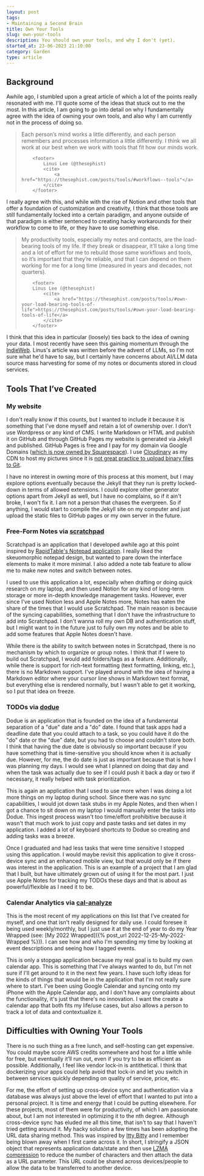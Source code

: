 ```yaml
---
layout: post
tags:
- Maintaining a Second Brain
title: Own Your Tools
slug: own-your-tools
description: You should own your tools, and why I don't (yet).
started_at: 23-06-2023 21:10:00
category: Garden
type: article
---
```


<style>
p + div  {
    margin-top: 15px;
}
</style>

## Background

Awhile ago, I stumbled upon a great article of which a lot of the points really resonated with me. I'll quote some of the ideas that stuck out to me the most. In this article, I am going to go into detail on why I fundamentally agree with the idea of owning your own tools, and also why I am currently not in the process of doing so.

<blockquote class="quoteback" darkmode="" data-title="Build tools around workflows, not workflows around tools" data-author="Linus Lee (@thesephist)" cite="https://thesephist.com/posts/tools/#workflows--tools">
        <span>
            Each person’s mind works a little differently, and each person remembers and processes information a little differently. I think we all work at our best when we work with tools that fit how our minds work.
        </span>

        <footer>
            Linus Lee (@thesephist)
            <cite> 
                <a href="https://thesephist.com/posts/tools/#workflows--tools"</a>
            </cite>
        </footer>
</blockquote>
    
<script src="https://cdn.jsdelivr.net/gh/Blogger-Peer-Review/quotebacks@1/quoteback.js"></script>

I really agree with this, and while with the rise of Notion and other tools that offer a foundation of customization and creativity, I think that those tools are still fundamentally locked into a certain paradigm, and anyone outside of that paradigm is either sentenced to creating hacky workarounds for their workflow to come to life, or they have to use something else.

<blockquote class="quoteback" darkmode="" data-title="Build tools around workflows, not workflows around tools" data-author="Linus Lee (@thesephist)" cite="https://thesephist.com/posts/tools/#own-your-load-bearing-tools-of-life" style="margin-top: 10px">
        <span>
            My productivity tools, especially my notes and contacts, are the load-bearing tools of my life. If they break or disappear, it’ll take a long time and a lot of effort for me to rebuild those same workflows and tools, so it’s important that they’re reliable, and that I can depend on them working for me for a long time (measured in years and decades, not quarters).
        </span>
        
        <footer>
        Linus Lee (@thesephist)
            <cite>
                <a href="https://thesephist.com/posts/tools/#own-your-load-bearing-tools-of-life">https://thesephist.com/posts/tools/#own-your-load-bearing-tools-of-life</a>
            </cite>
        </footer>
</blockquote>
    
<script note="" src="https://cdn.jsdelivr.net/gh/Blogger-Peer-Review/quotebacks@1/quoteback.js"></script>

I think that this idea in particular (loosely) ties back to the idea of owning your data. I most recently have seen this gaining momentum through the [IndieWeb](https://indieweb.org/own_your_data). Linus's article was written before the advent of LLMs, so I'm not sure what he'd have to say, but I certainly have concerns about AI/LLM data source mass harvesting for some of my notes or documents stored in cloud services.

## Tools That I’ve Created

### My website

I don't really know if this counts, but I wanted to include it because it is something that I've done myself and retain a lot of ownership over. I don’t use Wordpress or any kind of CMS. I write Markdown or HTML and publish it on GitHub and through GitHub Pages my website is generated via Jekyll and published. GitHub Pages is free and I pay for my domain via Google Domains ([which is now owned by Squarespace](https://support.google.com/domains/answer/13689670?hl=en)). I use [Cloudinary](https://cloudinary.com/) as my CDN to host my pictures since it is [not great practice to upload binary files to Git](https://robinwinslow.uk/dont-ever-commit-binary-files-to-git).

I have no interest in owning more of this process at this moment, but I may explore options eventually because the Jekyll that they run is pretty locked-down in terms of allowed extensions. I could explore other generator options apart from Jekyll as well, but I have no complains, so if it ain't broke, I won't fix it. I am not a person that chases the evergreen. So if anything, I would start to compile the Jekyll site on my computer and just upload the static files to GitHub pages or my own server in the future.

### Free-Form Notes via [scratchpad](https://github.com/reesdraminski/scratchpad)

Scratchpad is an application that I developed awhile ago at this point inspired by [RapidTable's Notepad application](https://www.rapidtables.com/tools/notepad.html). I really liked the skeuomorphic notepad design, but wanted to pare down the interface elements to make it more minimal. I also added a note tab feature to allow me to make new notes and switch between notes.

I used to use this application a lot, especially when drafting or doing quick research on my laptop, and then used Notion for any kind of long-term storage or more in-depth knowledge management tasks. However, ever since I've used Notion less and Apple Notes more, Notes has eaten the share of the times that I would use Scratchpad. The main reason is because of the syncing capabilities, something that I don't have the infrastructure to add into Scratchpad. I don't wanna roll my own DB and authentication stuff, but I might want to in the future just to fully own my notes and be able to add some features that Apple Notes doesn't have.

While there is the ability to switch between notes in Scratchpad, there is no mechanism by which to organize or group notes. I think that if I were to build out Scratchpad, I would add folders/tags as a feature. Additionally, while there is support for rich-text formatting (text formatting, linking, etc.), there is no Markdown support. I've played around with the idea of having a Markdown editor where your cursor line shows in Markdown text format, but everything else is rendered normally, but I wasn't able to get it working, so I put that idea on freeze.

### TODOs via [dodue](https://github.com/reesdraminski/dodue)

Dodue is an application that is founded on the idea of a fundamental separation of a "due" date and a "do" date. I found that task apps had a deadline date that you could attach to a task, so you could have it do the "do" date or the "due" date, but you had to choose and couldn't store both. I think that having the due date is obviously so important because if you have something that is time-sensitive you should know when it is actually due. However, for me, the do date is just as important because that is how I was planning my days. I would see what I planned on doing that day and when the task was actually due to see if I could push it back a day or two if necessary, it really helped with task prioritization.

This is again an application that I used to use more when I was doing a lot more things on my laptop during school. Since there was no sync capabilities, I would jot down task stubs in my Apple Notes, and then when I got a chance to sit down on my laptop I would manually enter the tasks into Dodue. This ingest process wasn't too time/effort prohibitive because it wasn't that much work to just copy and paste tasks and set dates in my application. I added a lot of keyboard shortcuts to Dodue so creating and adding tasks was a breeze.

Once I graduated and had less tasks that were time sensitive I stopped using this application. I would maybe revisit this application to give it cross-device sync and an enhanced mobile view, but that would only be if there was interest in the application. This is an example of a project that I am glad that I built, but have ultimately grown out of using it for the most part. I just use Apple Notes for tracking my TODOs these days and that is about as powerful/flexible as I need it to be.

### Calendar Analytics via [cal-analyze](https://github.com/reesdraminski/cal-analyze)

This is the most recent of my applications on this list that I've created for myself, and one that isn't really designed for daily use. I could foresee it being used weekly/monthly, but I just use it at the end of year to do my Year Wrapped (see: [My 2022 Wrapped]({% post_url 2022-12-25-My-2022-Wrapped %})). I can see how and who I'm spending my time by looking at event descriptions and seeing how I tagged events.

This is only a stopgap application because my real goal is to build my own calendar app. This is something that I've always wanted to do, but I'm not sure if I'll get around to it in the next few years. I have such lofty ideas for the kinds of things that would be in the application that I'm not really sure where to start. I've been using Google Calendar and syncing onto my iPhone with the Apple Calendar app, and I don't have any complaints about the functionality, it's just that there's no innovation. I want the create a calendar app that both fits my life/use cases, but also allows a person to track a lot of data and contextualize it.

## Difficulties with Owning Your Tools

There is no such thing as a free lunch, and self-hosting can get expensive. You could maybe score AWS credits somewhere and host for a little while for free, but eventually it’ll run out, even if you try to be as efficient as possible. Additionally, I feel like vendor lock-in is antithetical. I think that dockerizing your apps could help avoid that lock-in and let you switch in between services quickly depending on quality of service, price, etc.

For me, the effort of setting up cross-device sync and authentication via a database was always just above the level of effort that I wanted to put into a personal project. It is time and energy that I could be putting elsewhere. For these projects, most of them were for productivity, of which I am passionate about, but I am not interested in optimizing it to the nth degree. Although cross-device sync has eluded me all this time, that isn't to say that I haven't tried getting around it. My hacky solution a few times has been adopting the URL data sharing method. This was inspired by [Itty Bitty](https://github.com/alcor/itty-bitty) and I remember being blown away when I first came across it. In short, I stringify a JSON object that represents application data/state and then use [LZMA compression](https://en.wikipedia.org/wiki/Lempel%E2%80%93Ziv%E2%80%93Markov_chain_algorithm) to reduce the number of characters and then attach the data as a URL parameter. This URL could be shared across devices/people to allow the data to be transferred to another device.